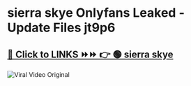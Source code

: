 
 # sierra skye Onlyfans Leaked - Update Files jt9p6

## <h2><a href="https://clipsfans.com/sierra_skye&ref=git">🔗 Click to LINKS ⏩⏩ 👉 🟢 sierra skye </a></h2>

<a href="https://clipsfans.com/sierra_skye&ref=git" rel="nofollow" data-target="animated-image.originalLink"><img src="https://i.ibb.co.com/xMMVF88/686577567.gif" alt="Viral Video Original" style="max-width: 100%; display: inline-block;" data-target="animated-image.originalImage"></a>

